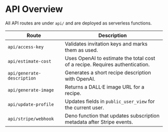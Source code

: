 # API Overview

All API routes are under `api/` and are deployed as serverless functions.

| Route | Description |
|-------|-------------|
| `api/access-key` | Validates invitation keys and marks them as used. |
| `api/estimate-cost` | Uses OpenAI to estimate the total cost of a recipe. Requires authentication. |
| `api/generate-description` | Generates a short recipe description with OpenAI. |
| `api/generate-image` | Returns a DALL·E image URL for a recipe. |
| `api/update-profile` | Updates fields in `public_user_view` for the current user. |
| `api/stripe/webhook` | Deno function that updates subscription metadata after Stripe events. |
